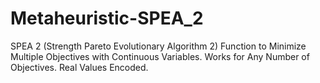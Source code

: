 # Metaheuristic-SPEA_2
SPEA 2 (Strength Pareto Evolutionary Algorithm 2) Function to Minimize Multiple Objectives with Continuous Variables. Works for Any Number of Objectives. Real Values Encoded.
